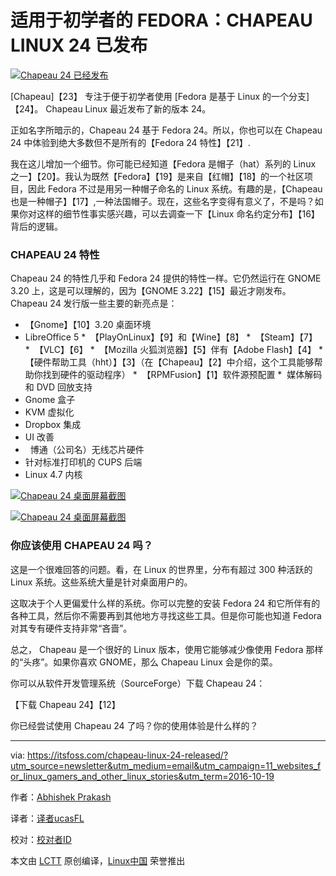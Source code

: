 适用于初学者的 FEDORA：CHAPEAU LINUX 24 已发布
===================

[![Chapeau 24 已经发布](https://itsfoss.com/wp-content/uploads/2016/09/chapeau-24-release.jpg)][24]

[Chapeau]【23】 专注于便于初学者使用 [Fedora 是基于 Linux 的一个分支]【24】。 Chapeau Linux 最近发布了新的版本 24。

正如名字所暗示的，Chapeau 24 基于 Fedora 24。所以，你也可以在 Chapeau 24 中体验到绝大多数但不是所有的【Fedora 24 特性】【21】.

我在这儿增加一个细节。你可能已经知道【Fedora 是帽子（hat）系列的 Linux 之一】【20】。我认为既然【Fedora】【19】是来自【红帽】【18】的一个社区项目，因此 Fedora 不过是用另一种帽子命名的 Linux 系统。有趣的是，【Chapeau 也是一种帽子】【17】,一种法国帽子。现在，这些名字变得有意义了，不是吗？如果你对这样的细节性事实感兴趣，可以去调查一下【Linux 命名约定分布】【16】背后的逻辑。

### CHAPEAU 24 特性

Chapeau 24 的特性几乎和 Fedora 24 提供的特性一样。它仍然运行在 GNOME 3.20 上，这是可以理解的，因为【GNOME 3.22】【15】最近才刚发布。Chapeau 24 发行版一些主要的新亮点是：

*  【Gnome】【10】3.20 桌面环境
*    LibreOffice 5
*  【PlayOnLinux】【9】和【Wine】【8】
*  【Steam】【7】
*  【VLC】【6】
*  【Mozilla 火狐浏览器】【5】伴有【Adobe Flash】【4】
*  【硬件帮助工具（hht）】【3】（在【Chapeau】【2】中介绍，这个工具能够帮助你找到硬件的驱动程序）
*  【RPMFusion】【1】软件源预配置
*   媒体解码和 DVD 回放支持
*    Gnome 盒子
*    KVM 虚拟化
*    Dropbox 集成
*    UI 改善
*   博通（公司名）无线芯片硬件
*    针对标准打印机的 CUPS 后端
*    Linux 4.7 内核

[![Chapeau 24 桌面屏幕截图](https://itsfoss.com/wp-content/uploads/2016/09/chapeau-24-desktop-1.jpg)][14]

[![Chapeau 24 桌面屏幕截图](https://itsfoss.com/wp-content/uploads/2016/09/chapeau-24_desktop_wine.jpg)][13]

### 你应该使用 CHAPEAU 24 吗？

这是一个很难回答的问题。看，在 Linux 的世界里，分布有超过 300 种活跃的 Linux 系统。这些系统大量是针对桌面用户的。

这取决于个人更偏爱什么样的系统。你可以完整的安装 Fedora 24 和它所伴有的各种工具，然后你不需要再到其他地方寻找这些工具。但是你可能也知道 Fedora 对其专有硬件支持非常“吝啬”。

总之， Chapeau 是一个很好的 Linux 版本，使用它能够减少像使用 Fedora 那样的“头疼”。如果你喜欢 GNOME，那么 Chapeau Linux 会是你的菜。

你可以从软件开发管理系统（SourceForge）下载 Chapeau 24：

【下载 Chapeau 24】【12】

你已经尝试使用 Chapeau 24 了吗？你的使用体验是什么样的？

--------------------------------------------------------------------------------

via: https://itsfoss.com/chapeau-linux-24-released/?utm_source=newsletter&utm_medium=email&utm_campaign=11_websites_for_linux_gamers_and_other_linux_stories&utm_term=2016-10-19

作者：[Abhishek Prakash ][a]

译者：[译者ucasFL](https://github.com/ucasFL)

校对：[校对者ID](https://github.com/校对者ID)

本文由 [LCTT](https://github.com/LCTT/TranslateProject) 原创编译，[Linux中国](https://linux.cn/) 荣誉推出

[a]:https://itsfoss.com/author/abhishek/
[1]:http://rpmfusion.org/
[2]:https://itsfoss.com/chapeau-23-armstrong-released/
[3]:http://chapeaulinux.org/hardware-helper-tool
[4]:http://www.adobe.com/products/flashplayer.html
[5]:https://www.mozilla.org/en-US/firefox/desktop
[6]:http://www.videolan.org/
[7]:https://itsfoss.com/install-steam-ubuntu-linux/
[8]:https://itsfoss.com/use-windows-applications-linux/
[9]:http://www.playonlinux.com/
[10]:http://www.gnome.org/
[12]:https://sourceforge.net/projects/chapeau/files/releases/Chapeau_24_x86-64.iso/download
[13]:https://itsfoss.com/wp-content/uploads/2016/09/chapeau-24_desktop_wine.jpg
[14]:https://itsfoss.com/wp-content/uploads/2016/09/chapeau-24-desktop-1.jpg
[15]:https://itsfoss.com/gnome-3-22-new-features/
[16]:https://itsfoss.com/linux-code-names/
[17]:https://en.wikipedia.org/wiki/Chapeau
[18]:https://www.redhat.com/en
[19]:https://getfedora.org/
[20]:https://en.wikipedia.org/wiki/Fedora
[21]:https://itsfoss.com/fedora-24-released/
[22]:https://itsfoss.com/best-fedora-linux-distributions/
[23]:http://chapeaulinux.org/
[24]:https://itsfoss.com/wp-content/uploads/2016/09/chapeau-24-release.jpg
